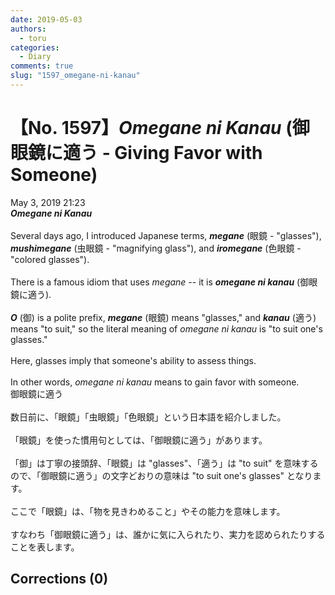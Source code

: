 ```yaml
---
date: 2019-05-03
authors:
  - toru
categories:
  - Diary
comments: true
slug: "1597_omegane-ni-kanau"
---
```


# 【No. 1597】<strong><em>Omegane ni Kanau</em></strong> (御眼鏡に適う - Giving Favor with Someone)
<div class="date">May 3, 2019 21:23</div>
<div id="post"><div id="body_show_ori">
<strong><em>Omegane ni Kanau</em></strong><br/><br/>Several days ago, I introduced Japanese terms, <strong><em>megane</em></strong> (眼鏡 - "glasses"), <strong><em>mushimegane</em></strong> (虫眼鏡 - "magnifying glass"), and <strong><em>iromegane</em></strong> (色眼鏡 - "colored glasses").<br/><br/>There is a famous idiom that uses <em>megane</em> -- it is <strong><em>omegane ni kanau</em></strong> (御眼鏡に適う).<br/><br/><strong><em>O</em></strong> (御) is a polite prefix, <strong><em>megane</em></strong> (眼鏡) means "glasses," and <strong><em>kanau</em></strong> (適う) means "to suit," so the literal meaning of <em>omegane ni kanau</em> is "to suit one's glasses."<br/><br/>Here, glasses imply that someone's ability to assess things.<br/><br/>In other words, <em>omegane ni kanau</em> means to gain favor with someone.
</div></div>

<!-- more -->

<div id="post_ja"><div id="body_show_mo">
御眼鏡に適う<br/><br/>数日前に、「眼鏡」「虫眼鏡」「色眼鏡」という日本語を紹介しました。<br/><br/>「眼鏡」を使った慣用句としては、「御眼鏡に適う」があります。<br/><br/>「御」は丁寧の接頭辞、「眼鏡」は "glasses"、「適う」は "to suit" を意味するので、「御眼鏡に適う」の文字どおりの意味は "to suit one's glasses" となります。<br/><br/>ここで「眼鏡」は、「物を見きわめること」やその能力を意味します。<br/><br/>すなわち「御眼鏡に適う」は、誰かに気に入られたり、実力を認められたりすることを表します。
</div></div>

## Corrections (0)
